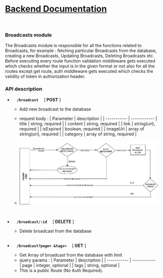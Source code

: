 # <u>Backend Documentation</u>
</br>

### Broadcasts module
The Broadcasts module is responsible for all the functions related to Broadcasts, for example : fetching particular Broadcasts from the database, creating a new Broadcasts, Updating Broadcasts, Deleting Broadcasts etc. 
Before executing every route function validation middleware gets executed which checks whether the input is in the given format or not also for all the routes except get route, auth middleware gets executed which checks the validity of token in authorization header.

### API description
- <code> <b> /broadcast </b> </code> [<b>  POST</b> ]
    - Add new broadcast to the database
    - request body : 
        | Parameter   | description |
        | ----------- | ------------
        | title       | string, required |
        | content     | string, required |
        | link        | string(uri), required |
        | isExpired   | boolean, required     |
        | imageUrl    | array of string(uri), required |
        | category    | array of string, required      |
  
    - ![diagram](images/addBroadcast.jpg)
    <br>

- <code> <b> /broadcast/:id </b> </code> [<b>  DELETE</b> ]
    - Delete broadcast from the database
    <br>

- <code> <b> /broadcast?page= &tags=  </b> </code> [<b>  GET</b> ]
    - Get Array of broadcast from the database with limit
    - query params : 
        | Parameter   | description |
        | ----------- | ------------
        | page        | integer, optional |
        | tags        | string, optional  |
    - This is a public Route (No Auth Required).
    <br>